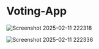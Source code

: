 # Voting-App

![Screenshot 2025-02-11 222318](https://github.com/user-attachments/assets/1af57a04-9563-47d8-986d-687bb0c469bf)

![Screenshot 2025-02-11 222336](https://github.com/user-attachments/assets/f4da1c1b-0910-4d4f-a353-8c540141d13c)
